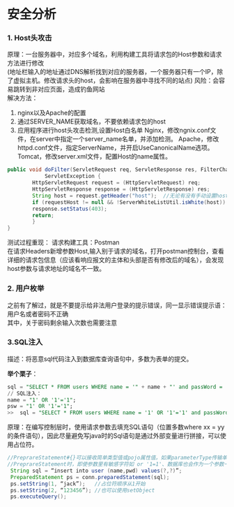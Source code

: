 # 安全分析

### 1. Host头攻击
原理：一台服务器中，对应多个域名，利用构建工具将请求包的Host参数和请求方法进行修改  
(地址栏输入的地址通过DNS解析找到对应的服务器，一个服务器只有一个IP，除了虚拟主机。修改请求头的host，会影响在服务器中寻找不同的站点)
风险：会容易跳转到非对应页面，造成钓鱼网站  
解决方法：
1. nginx以及Apache的配置
2. 通过SERVER_NAME获取域名，不要依赖请求包的host
3. 应用程序进行host头攻击检测,设置Host白名单
Nginx，修改ngnix.conf文件，在server中指定一个server_name名单，并添加检测。
Apache，修改httpd.conf文件，指定ServerName，并开启UseCanonicalName选项。
Tomcat，修改server.xml文件，配置Host的name属性。

```java
public void doFilter(ServletRequest req, ServletResponse res, FilterChain chain) throws IOException,
			ServletException {
		HttpServletRequest request = (HttpServletRequest) req;
		HttpServletResponse response = (HttpServletResponse) res;
		String host = request.getHeader("host");  //无论有没有手动设置host,request.getHeader("host")不会等于null
		if (requestHost != null && !ServerWhiteListUtil.isWhite(host)) {
		response.setStatus(403);
		return;
		}
}
```
测试过程重现：
请求构建工具：Postman  
在请求Headers新增参数Host,输入别于请求的域名，打开postman控制台，查看详细的请求包信息（应该看响应报文的主体和头部是否有修改后的域名），会发现host参数与请求地址的域名不一致。

### 2. 用户枚举
之前有了解过，就是不要提示给非法用户登录的提示错误，同一显示错误提示语：用户名或者密码不正确  
其中，关于密码剩余输入次数也需要注意

### 3.SQL注入
描述：将恶意sql代码注入到数据库查询语句中，多数为表单的提交。  
  
<b>举个栗子</b>：
```SQL
sql = "SELECT * FROM users WHERE name = '" + name + "' and passWord = '"+ psw +"';"
// SQL注入：
name = "1' OR '1'='1";
psw = "1' OR '1'='1";
>>  sql = "SELECT * FROM users WHERE name = '1' OR '1'='1' and passWord = '1' OR '1'='1';"  //执行是为true就可以强行登陆
```
原理：在编写控制层时，使用请求参数去填充SQL语句（位置多数where xx = yy的条件语句），因此尽量避免写java时的Sql语句是通过外部变量进行拼接，可以使用占位符。
```java
//PreprareStatement#{}可以接收简单类型值或pojo属性值。如果parameterType传输单个简单类型值，#{}括号中可以是value或其它名称。
//PreprareStatement时，即使参数里有敏感字符如 or '1=1'、数据库也会作为一个参数一个字段的属性值，而不是sql语句
 String sql = “insert into user (name,pwd) values(?,?)”;  
 PreparedStatement ps = conn.preparedStatement(sql);  
 ps.setString(1, “jack”);   //占位符顺序从1开始
 ps.setString(2, “123456”); //也可以使用setObject
 ps.executeQuery();
```
